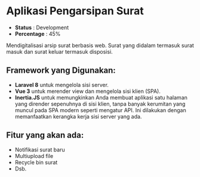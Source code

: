 # Aplikasi Pengarsipan Surat

- **Status** : Development
- **Percentage** : 45%

Mendigitalisasi arsip surat berbasis web. Surat yang didalam termasuk surat masuk dan surat keluar termasuk disposisi.

Framework yang Digunakan:
-
- **Laravel 8** untuk mengelola sisi server.
- **Vue 3** untuk merender view dan mengelola sisi klien (SPA).
- **Inertia.JS** untuk memungkinkan Anda membuat aplikasi satu halaman yang dirender sepenuhnya di sisi klien, tanpa banyak kerumitan yang muncul pada SPA modern seperti mengatur API. Ini dilakukan dengan memanfaatkan kerangka kerja sisi server yang ada.

Fitur yang akan ada:
-
- Notifikasi surat baru
- Multiupload file
- Recycle bin surat
- Dsb.
